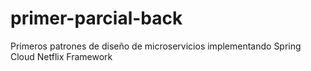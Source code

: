 # primer-parcial-back

Primeros patrones de diseño de microservicios implementando Spring Cloud Netflix Framework
